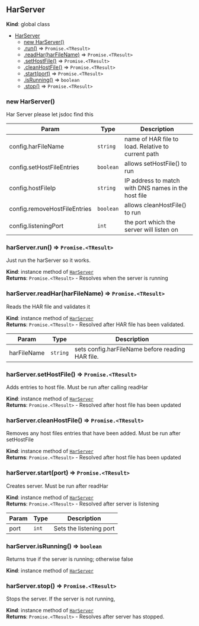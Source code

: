 <a name="HarServer"></a>

## HarServer
**Kind**: global class  

* [HarServer](#HarServer)
    * [new HarServer()](#new_HarServer_new)
    * [.run()](#HarServer+run) ⇒ <code>Promise.&lt;TResult&gt;</code>
    * [.readHar(harFileName)](#HarServer+readHar) ⇒ <code>Promise.&lt;TResult&gt;</code>
    * [.setHostFile()](#HarServer+setHostFile) ⇒ <code>Promise.&lt;TResult&gt;</code>
    * [.cleanHostFile()](#HarServer+cleanHostFile) ⇒ <code>Promise.&lt;TResult&gt;</code>
    * [.start(port)](#HarServer+start) ⇒ <code>Promise.&lt;TResult&gt;</code>
    * [.isRunning()](#HarServer+isRunning) ⇒ <code>boolean</code>
    * [.stop()](#HarServer+stop) ⇒ <code>Promise.&lt;TResult&gt;</code>

<a name="new_HarServer_new"></a>

### new HarServer()
Har Server please let jsdoc find this


| Param | Type | Description |
| --- | --- | --- |
| config.harFileName | <code>string</code> | name of HAR file to load.  Relative to current path |
| config.setHostFileEntries | <code>boolean</code> | allows setHostFile() to run |
| config.hostFileIp | <code>string</code> | IP address to match with DNS names in the host file |
| config.removeHostFileEntries | <code>boolean</code> | allows cleanHostFile() to run |
| config.listeningPort | <code>int</code> | the port which the server will listen on |

<a name="HarServer+run"></a>

### harServer.run() ⇒ <code>Promise.&lt;TResult&gt;</code>
Just run the harServer so it works.

**Kind**: instance method of <code>[HarServer](#HarServer)</code>  
**Returns**: <code>Promise.&lt;TResult&gt;</code> - Resolves when the server is running  
<a name="HarServer+readHar"></a>

### harServer.readHar(harFileName) ⇒ <code>Promise.&lt;TResult&gt;</code>
Reads the HAR file and validates it

**Kind**: instance method of <code>[HarServer](#HarServer)</code>  
**Returns**: <code>Promise.&lt;TResult&gt;</code> - Resolved after HAR file has been validated.  

| Param | Type | Description |
| --- | --- | --- |
| harFileName | <code>string</code> | sets config.harFileName before reading HAR file. |

<a name="HarServer+setHostFile"></a>

### harServer.setHostFile() ⇒ <code>Promise.&lt;TResult&gt;</code>
Adds entries to host file.  Must be run after calling readHar

**Kind**: instance method of <code>[HarServer](#HarServer)</code>  
**Returns**: <code>Promise.&lt;TResult&gt;</code> - Resolved after host file has been updated  
<a name="HarServer+cleanHostFile"></a>

### harServer.cleanHostFile() ⇒ <code>Promise.&lt;TResult&gt;</code>
Removes any host files entries that have been added.  Must be run after setHostFile

**Kind**: instance method of <code>[HarServer](#HarServer)</code>  
**Returns**: <code>Promise.&lt;TResult&gt;</code> - Resolved after host file has been updated  
<a name="HarServer+start"></a>

### harServer.start(port) ⇒ <code>Promise.&lt;TResult&gt;</code>
Creates server.  Must be run after readHar

**Kind**: instance method of <code>[HarServer](#HarServer)</code>  
**Returns**: <code>Promise.&lt;TResult&gt;</code> - Resolved after server is listening  

| Param | Type | Description |
| --- | --- | --- |
| port | <code>int</code> | Sets the listening port |

<a name="HarServer+isRunning"></a>

### harServer.isRunning() ⇒ <code>boolean</code>
Returns true if the server is running; otherwise false

**Kind**: instance method of <code>[HarServer](#HarServer)</code>  
<a name="HarServer+stop"></a>

### harServer.stop() ⇒ <code>Promise.&lt;TResult&gt;</code>
Stops the server.  If the server is not running,

**Kind**: instance method of <code>[HarServer](#HarServer)</code>  
**Returns**: <code>Promise.&lt;TResult&gt;</code> - Resolves after server has stopped.  
